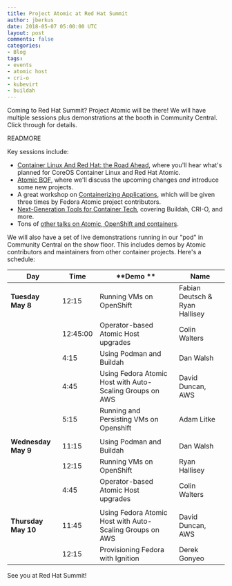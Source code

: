 ```yaml
---
title: Project Atomic at Red Hat Summit
author: jberkus
date: 2018-05-07 05:00:00 UTC
layout: post
comments: false
categories:
- Blog
tags:
- events
- atomic host
- cri-o
- kubevirt
- buildah
---
```


Coming to Red Hat Summit?  Project Atomic will be there! We will have multiple sessions plus demonstrations at the booth in Community Central.  Click through for details.

READMORE

Key sessions include:

* [Container Linux And Red Hat: the Road Ahead](https://agenda.summit.redhat.com/SessionDetail.aspx?id=163857), where you'll hear what's planned for CoreOS Container Linux and Red Hat Atomic.
* [Atomic BOF](https://agenda.summit.redhat.com/SessionDetail.aspx?id=154411), where we'll discuss the upcoming changes *and* introduce some new projects.
* A great workshop on [Containerizing Applications](https://agenda.summit.redhat.com/SessionDetail.aspx?id=166833), which will be given three times by Fedora Atomic project contributors.
* [Next-Generation Tools for Container Tech](https://agenda.summit.redhat.com/SessionDetail.aspx?id=153605), covering Buildah, CRI-O, and more.
* Tons of [other talks on Atomic, OpenShift and containers](https://agenda.summit.redhat.com/?buildah=11&containers=11).

We will also have a set of live demonstrations running in our "pod" in Community Central on the show floor.  This includes demos by Atomic contributors and maintainers from other container projects.  Here's a schedule:

|  **Day** | **Time** | **Demo ** | **Name** |
|  ------ | ------ | ------ | ------ |
|  **Tuesday May 8** | 12:15 | Running VMs on OpenShift | Fabian Deutsch & Ryan Hallisey |
|   | 12:45:00 | Operator-based Atomic Host upgrades | Colin Walters |
|   | 4:15| Using Podman and Buildah | Dan Walsh |
|   | 4:45| Using Fedora Atomic Host with Auto-Scaling Groups on AWS | David Duncan, AWS |
|   | 5:15| Running and Persisting VMs on Openshift | Adam Litke |
|   |  |  |  |
|  **Wednesday May 9** | 11:15| Using Podman and Buildah | Dan Walsh |
|   | 12:15 | Running VMs on OpenShift | Ryan Hallisey |
|   | 4:45 | Operator-based Atomic Host upgrades | Colin Walters |
|   |  |  |  |
|  **Thursday May 10** | 11:45 | Using Fedora Atomic Host with Auto-Scaling Groups on AWS | David Duncan, AWS |
|   | 12:15 | Provisioning Fedora with Ignition | Derek Gonyeo |

See you at Red Hat Summit!
